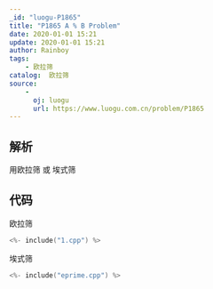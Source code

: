 ```yaml
---
_id: "luogu-P1865"
title: "P1865 A % B Problem"
date: 2020-01-01 15:21
update: 2020-01-01 15:21
author: Rainboy
tags:
    - 欧拉筛
catalog:  欧拉筛
source: 
    - 
      oj: luogu
      url: https://www.luogu.com.cn/problem/P1865
---
```


## 解析

用欧拉筛 或 埃式筛

## 代码

欧拉筛

```c
<%- include("1.cpp") %>
```
埃式筛
```c
<%- include("eprime.cpp") %>
```
